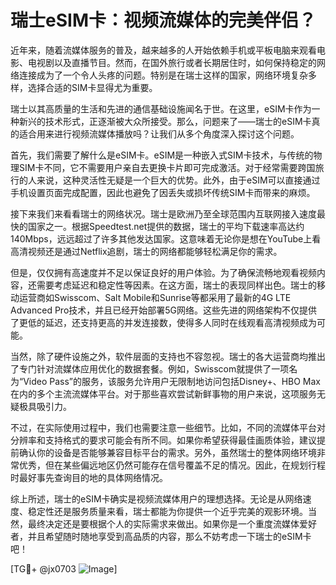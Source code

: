 # 瑞士eSIM卡：视频流媒体的完美伴侣？

近年来，随着流媒体服务的普及，越来越多的人开始依赖手机或平板电脑来观看电影、电视剧以及直播节目。然而，在国外旅行或者长期居住时，如何保持稳定的网络连接成为了一个令人头疼的问题。特别是在瑞士这样的国家，网络环境复杂多样，选择合适的SIM卡显得尤为重要。

瑞士以其高质量的生活和先进的通信基础设施闻名于世。在这里，eSIM卡作为一种新兴的技术形式，正逐渐被大众所接受。那么，问题来了——瑞士的eSIM卡真的适合用来进行视频流媒体播放吗？让我们从多个角度深入探讨这个问题。

首先，我们需要了解什么是eSIM卡。eSIM是一种嵌入式SIM卡技术，与传统的物理SIM卡不同，它不需要用户亲自去更换卡片即可完成激活。对于经常需要跨国旅行的人来说，这种灵活性无疑是一个巨大的优势。此外，由于eSIM可以直接通过手机设置页面完成配置，因此也避免了因丢失或损坏传统SIM卡而带来的麻烦。

接下来我们来看看瑞士的网络状况。瑞士是欧洲乃至全球范围内互联网接入速度最快的国家之一。根据Speedtest.net提供的数据，瑞士的平均下载速率高达约140Mbps，远远超过了许多其他发达国家。这意味着无论你是想在YouTube上看高清视频还是通过Netflix追剧，瑞士的网络都能够轻松满足你的需求。

但是，仅仅拥有高速度并不足以保证良好的用户体验。为了确保流畅地观看视频内容，还需要考虑延迟和稳定性等因素。在这方面，瑞士的表现同样出色。瑞士的移动运营商如Swisscom、Salt Mobile和Sunrise等都采用了最新的4G LTE Advanced Pro技术，并且已经开始部署5G网络。这些先进的网络架构不仅提供了更低的延迟，还支持更高的并发连接数，使得多人同时在线观看高清视频成为可能。

当然，除了硬件设施之外，软件层面的支持也不容忽视。瑞士的各大运营商均推出了专门针对流媒体应用优化的数据套餐。例如，Swisscom就提供了一项名为“Video Pass”的服务，该服务允许用户无限制地访问包括Disney+、HBO Max在内的多个主流流媒体平台。对于那些喜欢尝试新鲜事物的用户来说，这项服务无疑极具吸引力。

不过，在实际使用过程中，我们也需要注意一些细节。比如，不同的流媒体平台对分辨率和支持格式的要求可能会有所不同。如果你希望获得最佳画质体验，建议提前确认你的设备是否能够兼容目标平台的需求。另外，虽然瑞士的整体网络环境非常优秀，但在某些偏远地区仍然可能存在信号覆盖不足的情况。因此，在规划行程时最好事先查询目的地的具体网络情况。

综上所述，瑞士的eSIM卡确实是视频流媒体用户的理想选择。无论是从网络速度、稳定性还是服务质量来看，瑞士都能为你提供一个近乎完美的观影环境。当然，最终决定还是要根据个人的实际需求来做出。如果你是一个重度流媒体爱好者，并且希望随时随地享受到高品质的内容，那么不妨考虑一下瑞士的eSIM卡吧！

[TG💪+ @jx0703 ![Image](https://github.com/user-attachments/assets/dbca1d08-cadb-493c-b0ec-ad6f7a83f270)]